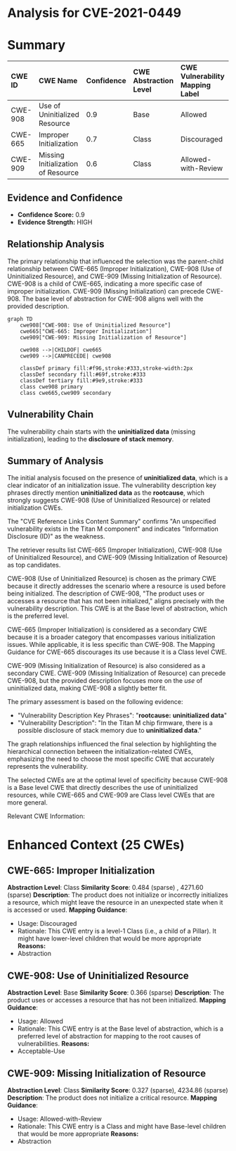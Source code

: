 # Analysis for CVE-2021-0449

# Summary
| CWE ID  | CWE Name                         | Confidence | CWE Abstraction Level | CWE Vulnerability Mapping Label | CWE-Vulnerability Mapping Notes |
| :-------- | :--------------------------------- | :--------- | :---------------------- | :------------------------------ | :-------------------------------- |
| CWE-908   | Use of Uninitialized Resource      | 0.9        | Base                    | Allowed                       | Primary CWE                     |
| CWE-665   | Improper Initialization            | 0.7        | Class                   | Discouraged                     | Secondary Candidate             |
| CWE-909   | Missing Initialization of Resource | 0.6        | Class                   | Allowed-with-Review           | Secondary Candidate             |

## Evidence and Confidence

*   **Confidence Score:** 0.9
*   **Evidence Strength:** HIGH

## Relationship Analysis
The primary relationship that influenced the selection was the parent-child relationship between CWE-665 (Improper Initialization), CWE-908 (Use of Uninitialized Resource), and CWE-909 (Missing Initialization of Resource). CWE-908 is a child of CWE-665, indicating a more specific case of improper initialization. CWE-909 (Missing Initialization) can precede CWE-908. The base level of abstraction for CWE-908 aligns well with the provided description.

```mermaid
graph TD
    cwe908["CWE-908: Use of Uninitialized Resource"]
    cwe665["CWE-665: Improper Initialization"]
    cwe909["CWE-909: Missing Initialization of Resource"]
    
    cwe908 -->|CHILDOF| cwe665
    cwe909 -->|CANPRECEDE| cwe908
    
    classDef primary fill:#f96,stroke:#333,stroke-width:2px
    classDef secondary fill:#69f,stroke:#333
    classDef tertiary fill:#9e9,stroke:#333
    class cwe908 primary
    class cwe665,cwe909 secondary
```

## Vulnerability Chain
The vulnerability chain starts with the **uninitialized data** (missing initialization), leading to the **disclosure of stack memory**.

## Summary of Analysis
The initial analysis focused on the presence of **uninitialized data**, which is a clear indicator of an initialization issue. The vulnerability description key phrases directly mention **uninitialized data** as the **rootcause**, which strongly suggests CWE-908 (Use of Uninitialized Resource) or related initialization CWEs.

The "CVE Reference Links Content Summary" confirms "An unspecified vulnerability exists in the Titan M component" and indicates "Information Disclosure (ID)" as the weakness.

The retriever results list CWE-665 (Improper Initialization), CWE-908 (Use of Uninitialized Resource), and CWE-909 (Missing Initialization of Resource) as top candidates.

CWE-908 (Use of Uninitialized Resource) is chosen as the primary CWE because it directly addresses the scenario where a resource is used before being initialized. The description of CWE-908, "The product uses or accesses a resource that has not been initialized," aligns precisely with the vulnerability description. This CWE is at the Base level of abstraction, which is the preferred level.

CWE-665 (Improper Initialization) is considered as a secondary CWE because it is a broader category that encompasses various initialization issues. While applicable, it is less specific than CWE-908. The Mapping Guidance for CWE-665 discourages its use because it is a Class level CWE.

CWE-909 (Missing Initialization of Resource) is also considered as a secondary CWE. CWE-909 (Missing Initialization of Resource) can precede CWE-908, but the provided description focuses more on the *use* of uninitialized data, making CWE-908 a slightly better fit.

The primary assessment is based on the following evidence:
- "Vulnerability Description Key Phrases": "**rootcause:** **uninitialized data**"
- "Vulnerability Description": "In the Titan M chip firmware, there is a possible disclosure of stack memory due to **uninitialized data**."

The graph relationships influenced the final selection by highlighting the hierarchical connection between the initialization-related CWEs, emphasizing the need to choose the most specific CWE that accurately represents the vulnerability.

The selected CWEs are at the optimal level of specificity because CWE-908 is a Base level CWE that directly describes the use of uninitialized resources, while CWE-665 and CWE-909 are Class level CWEs that are more general.

Relevant CWE Information:

# Enhanced Context (25 CWEs)

## CWE-665: Improper Initialization
**Abstraction Level**: Class
**Similarity Score**: 0.484 (sparse) , 4271.60 (sparse)
**Description**:
The product does not initialize or incorrectly initializes a resource, which might leave the resource in an unexpected state when it is accessed or used.
**Mapping Guidance**:
- Usage: Discouraged
- Rationale: This CWE entry is a level-1 Class (i.e., a child of a Pillar). It might have lower-level children that would be more appropriate
**Reasons:**
- Abstraction

## CWE-908: Use of Uninitialized Resource
**Abstraction Level**: Base
**Similarity Score**: 0.366 (sparse)
**Description**:
The product uses or accesses a resource that has not been initialized.
**Mapping Guidance**:
- Usage: Allowed
- Rationale: This CWE entry is at the Base level of abstraction, which is a preferred level of abstraction for mapping to the root causes of vulnerabilities.
**Reasons:**
- Acceptable-Use

## CWE-909: Missing Initialization of Resource
**Abstraction Level**: Class
**Similarity Score**: 0.327 (sparse), 4234.86 (sparse)
**Description**:
The product does not initialize a critical resource.
**Mapping Guidance**:
- Usage: Allowed-with-Review
- Rationale: This CWE entry is a Class and might have Base-level children that would be more appropriate
**Reasons:**
- Abstraction